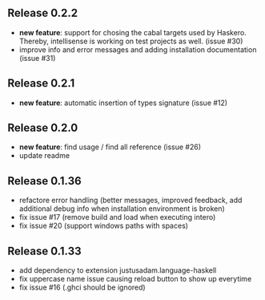 ## Release 0.2.2

 - **new feature**: support for chosing the cabal targets used by Haskero. Thereby, intellisense is working on test projects as well. (issue #30)
 - improve info and error messages and adding installation documentation (issue #31)

## Release 0.2.1

 - **new feature**: automatic insertion of types signature (issue #12)

## Release 0.2.0

 - **new feature**: find usage / find all reference (issue #26)
 - update readme

## Release 0.1.36

 - refactore error handling (better messages, improved feedback, add additional debug info when installation environment is broken)
 - fix issue #17 (remove build and load when executing intero)
 - fix issue #20 (support windows paths with spaces)


## Release 0.1.33

 - add dependency to extension justusadam.language-haskell
 - fix uppercase name issue causing reload button to show up everytime
 - fix issue #16 (.ghci should be ignored)